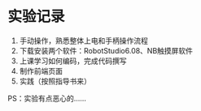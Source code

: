 # 实验记录

1. 手动操作，熟悉整体上电和手柄操作流程
2. 下载安装两个软件：RobotStudio6.08、NB触摸屏软件
3. 上课学习如何编码，完成代码撰写
4. 制作前端页面
5. 实践（按照指导书来）

PS：实验有点恶心的……
